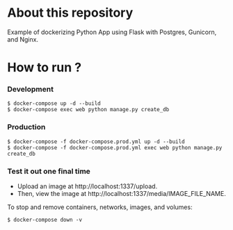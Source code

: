 # About this repository
Example of dockerizing Python App using Flask with Postgres, Gunicorn, and Nginx.

# How to run ?

### Development

```
$ docker-compose up -d --build
$ docker-compose exec web python manage.py create_db
```

### Production

```
$ docker-compose -f docker-compose.prod.yml up -d --build
$ docker-compose -f docker-compose.prod.yml exec web python manage.py create_db
```

### Test it out one final time

- Upload an image at http://localhost:1337/upload.
- Then, view the image at http://localhost:1337/media/IMAGE_FILE_NAME.

To stop and remove containers, networks, images, and volumes:
```
$ docker-compose down -v
```